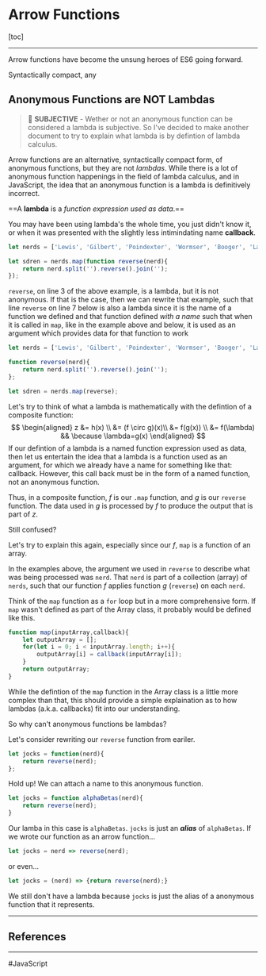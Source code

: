 # Arrow Functions

[toc]

---

Arrow functions have become the unsung heroes of ES6 going forward.

Syntactically compact, any



## Anonymous Functions are NOT Lambdas

> :boxing_glove: **SUBJECTIVE** - Wether or not an anonymous function can be considered a lambda is subjective. So I've decided to make another document to try to explain what lambda is by defintion of lambda calculus.

Arrow functions are an alternative, syntactically compact form, of anonymous functions, but they are not *lambdas*. While there is a lot of anonymous function happenings in the field of lambda calculus, and in JavaScript, the idea that an anonymous function is a lambda is definitively incorrect.

==A **lambda** is a *function expression used as data*.==

You may have been using lambda's the whole time, you just didn't know it, or when it was presented with the slightly less intimindating name **callback**.

```js
let nerds = ['Lewis', 'Gilbert', 'Poindexter', 'Wormser', 'Booger', 'Lamar', 'Takashi'];

let sdren = nerds.map(function reverse(nerd){
    return nerd.split('').reverse().join('');
});
```

`reverse`, on line 3 of the above example, is a lambda, but it is not anonymous.  If that is the case, then we can rewrite that example, such that line `reverse` on line 7 below is also a lambda since it is the name of a function we defined and that function defined *with a name* such that when it is called in `map`, like in the example above and below, it is used as an argument which provides data for that function to work

```js
let nerds = ['Lewis', 'Gilbert', 'Poindexter', 'Wormser', 'Booger', 'Lamar', 'Takashi'];

function reverse(nerd){
    return nerd.split('').reverse().join('');
};

let sdren = nerds.map(reverse);
```

Let's try to think of what a lambda is mathematically with the defintion of a composite function:
$$
\begin{aligned}
z &= h(x) \\
&= (f \circ g)(x)\\ &= f(g(x)) \\
&= f(\lambda) && \because \lambda=g(x)
\end{aligned}
$$
If our defintion of a lambda is a named function expression used as data, then let us entertain the idea that a lambda is a function used as an argument, for which we already have a name for something like that: callback. However, this call back must be in the form of a named function, not an anonymous function.

Thus, in a composite function, $f$ is our `.map` function, and $g$ is our `reverse` function. The data used in $g$ is processed by $f$ to produce the output that is part of $z$.

Still confused?

Let's try to explain this again, especially since our $f$, `map` is a function of an array.

In the examples above, the argument we used in `reverse` to describe what was being processed was `nerd`. That `nerd` is part of a collection (array) of `nerds`, such that our function $f$ applies function $g$  (`reverse`) on each `nerd`.

Think of the `map` function as a `for` loop but in a more comprehensive form. If `map` wasn't defined as part of the Array class, it probably would be defined like this.

```js
function map(inputArray,callback){
    let outputArray = [];
    for(let i = 0; i < inputArray.length; i++){
        outputArray[i] = callback(inputArray[i]);
    }
	return outputArray;    
}
```

While the defintion of the `map` function in the Array class is a little more complex than that, this should provide a simple explaination as to how lambdas (a.k.a. callbacks) fit into our understanding.

So why can't anonymous functions be lambdas?

Let's consider rewriting our `reverse` function from eariler.

```js
let jocks = function(nerd){
    return reverse(nerd);
};
```

Hold up! We can attach a name to this anonymous function. 

```js
let jocks = function alphaBetas(nerd){
    return reverse(nerd);
}
```

Our lamba in this case is `alphaBetas`. `jocks` is just an ***alias*** of `alphaBetas`. If we wrote our function as an arrow function...

```js
let jocks = nerd => reverse(nerd);
```

or even...

```js
let jocks = (nerd) => {return reverse(nerd);}
```

We still don't have a lambda because `jocks` is just the alias of a anonymous function that it represents.





---

## References

[^ mdn-af ]: MDN. [Arrow Functions](https://developer.mozilla.org/en-US/docs/Web/JavaScript/Reference/Functions/Arrow_functions).
[^ lyh ]: [Learn You a Haskell for Great Good!](http://learnyouahaskell.com/).



---

#JavaScript